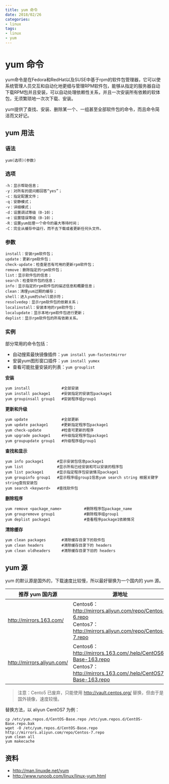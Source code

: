 ```yaml
---
title: yum 命令
date: 2018/02/26
categories:
- linux
tags:
- linux
- yum
---
```


# yum 命令

yum命令是在Fedora和RedHat以及SUSE中基于rpm的软件包管理器，它可以使系统管理人员交互和自动化地更细与管理RPM软件包，能够从指定的服务器自动下载RPM包并且安装，可以自动处理依赖性关系，并且一次安装所有依赖的软体包，无须繁琐地一次次下载、安装。

yum提供了查找、安装、删除某一个、一组甚至全部软件包的命令，而且命令简洁而又好记。

## yum 用法

### 语法

```
yum(选项)(参数)
```

### 选项

```
-h：显示帮助信息；
-y：对所有的提问都回答“yes”；
-c：指定配置文件；
-q：安静模式；
-v：详细模式；
-d：设置调试等级（0-10）；
-e：设置错误等级（0-10）；
-R：设置yum处理一个命令的最大等待时间；
-C：完全从缓存中运行，而不去下载或者更新任何头文件。
```

### 参数

```
install：安装rpm软件包；
update：更新rpm软件包；
check-update：检查是否有可用的更新rpm软件包；
remove：删除指定的rpm软件包；
list：显示软件包的信息；
search：检查软件包的信息；
info：显示指定的rpm软件包的描述信息和概要信息；
clean：清理yum过期的缓存；
shell：进入yum的shell提示符；
resolvedep：显示rpm软件包的依赖关系；
localinstall：安装本地的rpm软件包；
localupdate：显示本地rpm软件包进行更新；
deplist：显示rpm软件包的所有依赖关系。
```

### 实例

部分常用的命令包括：

- 自动搜索最快镜像插件：`yum install yum-fastestmirror`
- 安装yum图形窗口插件：`yum install yumex`
- 查看可能批量安装的列表：`yum grouplist`

**安装**

```
yum install              #全部安装
yum install package1     #安装指定的安装包package1
yum groupinsall group1   #安装程序组group1
```

**更新和升级**

```
yum update               #全部更新
yum update package1      #更新指定程序包package1
yum check-update         #检查可更新的程序
yum upgrade package1     #升级指定程序包package1
yum groupupdate group1   #升级程序组group1
```

**查找和显示**

```
yum info package1      #显示安装包信息package1
yum list               #显示所有已经安装和可以安装的程序包
yum list package1      #显示指定程序包安装情况package1
yum groupinfo group1   #显示程序组group1信息yum search string 根据关键字string查找安装包
yum search <keyword>   #查找软件包
```

**删除程序**

```
yum remove <package_name>          #删除程序包package_name
yum groupremove group1             #删除程序组group1
yum deplist package1               #查看程序package1依赖情况
```

**清除缓存**

```
yum clean packages       #清除缓存目录下的软件包
yum clean headers        #清除缓存目录下的 headers
yum clean oldheaders     #清除缓存目录下旧的 headers
```

## yum 源

yum 的默认源是国外的，下载速度比较慢，所以最好替换为一个国内的 yum 源。

| 推荐 yum 国内源                   | 源地址                                      |
| ---------------------------- | ---------------------------------------- |
| <http://mirrors.163.com/>    | Centos6：http://mirrors.aliyun.com/repo/Centos-6.repo<br>Centos7：http://mirrors.aliyun.com/repo/Centos-7.repo |
| <http://mirrors.aliyun.com/> | Centos6：http://mirrors.163.com/.help/CentOS6-Base-163.repo<br>Centos7：http://mirrors.163.com/.help/CentOS7-Base-163.repo |

> 注意：Cento5 已废弃，只能使用 http://vault.centos.org/ 替换，但由于是国外镜像，速度较慢。
>

替换方法，以 aliyun CentOS7 为例：

```
cp /etc/yum.repos.d/CentOS-Base.repo /etc/yum.repos.d/CentOS-Base.repo.bak
wget -O /etc/yum.repos.d/CentOS-Base.repo http://mirrors.aliyun.com/repo/Centos-7.repo
yum clean all
yum makecache
```

## 资料

* http://man.linuxde.net/yum
* http://www.runoob.com/linux/linux-yum.html
